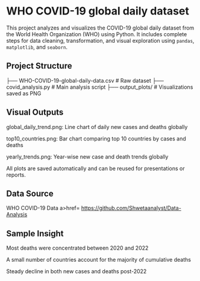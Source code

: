 # WHO COVID-19 global daily dataset

This project analyzes and visualizes the COVID-19 global daily dataset from the World Health Organization (WHO) using Python. It includes complete steps for data cleaning, transformation, and visual exploration using `pandas`, `matplotlib`, and `seaborn`.

## Project Structure
├── WHO-COVID-19-global-daily-data.csv # Raw dataset
├── covid_analysis.py # Main analysis script
├── output_plots/ # Visualizations saved as PNG

## Visual Outputs
global_daily_trend.png: Line chart of daily new cases and deaths globally

top10_countries.png: Bar chart comparing top 10 countries by cases and deaths

 yearly_trends.png: Year-wise new case and death trends globally

All plots are saved automatically and can be reused for presentations or reports.

## Data Source
WHO COVID-19 Data
a>href= https://github.com/Shwetaanalyst/Data-Analysis

## Sample Insight
Most deaths were concentrated between 2020 and 2022

A small number of countries account for the majority of cumulative deaths

Steady decline in both new cases and deaths post-2022

